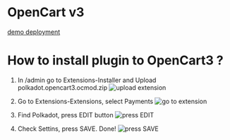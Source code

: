 # OpenCart v3

[demo deployment](https://opencart3.zymologia.fi)

# How to install plugin to OpenCart3 ?

1. In /admin go to Extensions-Installer and Upload polkadot.opencart3.ocmod.zip 
![upload extension](/assets/opencart3/01%20ADMIN%20go%20Extensions-Installer-Upload.webp)

2. Go to  Extensions-Extensions, select Payments 
![go to extension](/assets/opencart3/02%20ADMIN%20go%20Extensions-Payments.webp)

3. Find Polkadot, press EDIT button 
![press EDIT](/assets/opencart3/03%20ADMIN%20go%20Polkadot-EDIT.webp)

4. Check Settins, press SAVE. Done! 
![press SAVE](/assets/opencart3/04%20ADMIN%20settings%20press%20SAVE.webp)

